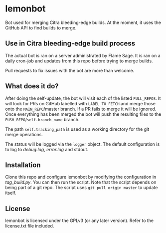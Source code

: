 # lemonbot

Bot used for merging Citra bleeding-edge builds.
At the moment, it uses the GitHub API to find builds to merge.

## Use in Citra bleeding-edge build process

The actual bot is ran on a server administrated by Flame Sage.
It is ran on a daily cron-job and updates from this repo before trying to merge builds.

Pull requests to fix issues with the bot are more than welcome.

## What does it do?

After doing the self-update, the bot will visit each of the listed `PULL_REPOS`.
It will look for PRs on GitHub labelled with `LABEL_TO_FETCH` and merge those onto the `MAIN_REPO`/master branch.
If a PR fails to merge it will be ignored.
Once everything has been merged the bot will push the resulting files to the `PUSH_REPO`/`self.branch_name` branch.

The path `self.tracking_path` is used as a working directory for the git merge operations.

The status will be logged via the `logger` object.
The default configuration is to log to *debug.log*, *error.log* and stdout.

## Installation

Clone this repo and configure lemonbot by modifying the configuration in *tag_build.py*.
You can then run the script.
Note that the script depends on being part of a git repo.
The script uses `git pull origin master` to update itself.

## License

lemonbot is licensed under the GPLv3 (or any later version). Refer to the license.txt file included.
